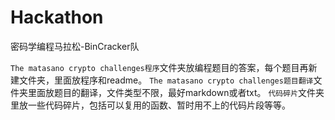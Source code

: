 # Hackathon
密码学编程马拉松-BinCracker队

`The matasano crypto challenges程序`文件夹放编程题目的答案，每个题目再新建文件夹，里面放程序和readme。
`The matasano crypto challenges题目翻译`文件夹里面放题目的翻译，文件类型不限，最好markdown或者txt。
`代码碎片`文件夹里放一些代码碎片，包括可以复用的函数、暂时用不上的代码片段等等。
